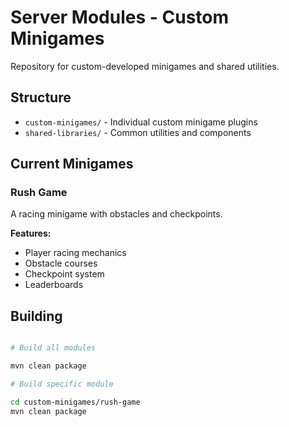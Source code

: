 # Server Modules - Custom Minigames

Repository for custom-developed minigames and shared utilities.

## Structure

- `custom-minigames/` - Individual custom minigame plugins
- `shared-libraries/` - Common utilities and components

## Current Minigames

### Rush Game

A racing minigame with obstacles and checkpoints.

**Features:**

- Player racing mechanics
- Obstacle courses
- Checkpoint system
- Leaderboards

## Building

```bash

# Build all modules

mvn clean package

# Build specific module

cd custom-minigames/rush-game
mvn clean package